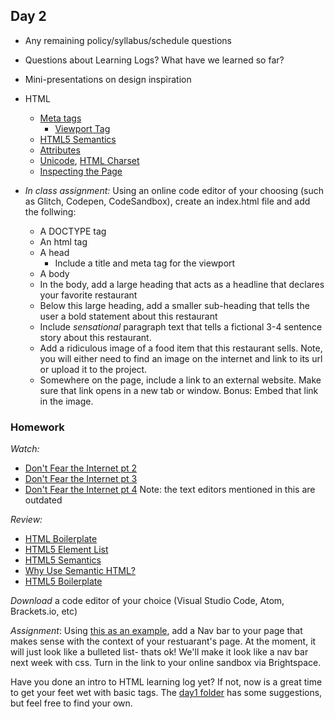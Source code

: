 ## Day 2

* Any remaining policy/syllabus/schedule questions

* Questions about Learning Logs? What have we learned so far?

* Mini-presentations on design inspiration

* HTML
  * [Meta tags](https://www.w3schools.com/tags/tag_meta.asp)
    * [Viewport Tag](https://www.w3schools.com/css/css_rwd_viewport.asp)
  * [HTML5 Semantics](http://diveintohtml5.info/semantics.html) 
  * [Attributes](https://www.geeksforgeeks.org/html-attributes/)
  * [Unicode](https://home.unicode.org/basic-info/overview/),  [HTML Charset](https://www.w3schools.com/html/html_charset.asp)
  * [Inspecting the Page](https://developers.google.com/web/tools/chrome-devtools/dom/)
  
* *In class assignment:*
Using an online code editor of your choosing (such as Glitch, Codepen, CodeSandbox), create an index.html file and add the follwing:
  * A DOCTYPE tag
  * An html tag
  * A head
    * Include a title and meta tag for the viewport
  * A body
  * In the body, add a large heading that acts as a headline that declares your favorite restaurant
  * Below this large heading, add a smaller sub-heading that tells the user a bold statement about this restaurant
  * Include *sensational* paragraph text that tells a fictional 3-4 sentence story about this restaurant.
  * Add a ridiculous image of a food item that this restaurant sells. Note, you will either need to find an image on the internet and link to its url or upload it to the project.
  * Somewhere on the page, include a link to an external website. Make sure that link opens in a new tab or window. Bonus: Embed that link in the image.

### Homework

*Watch:* 
* [Don't Fear the Internet pt 2](http://www.dontfeartheinternet.com/02-html/)
* [Don't Fear the Internet pt 3](http://www.dontfeartheinternet.com/03-the-browser/)
* [Don't Fear the Internet pt 4](http://www.dontfeartheinternet.com/04-from-scratch/) Note: the text editors mentioned in this are outdated

*Review:*
* [HTML Boilerplate](https://github.com/callihiggins/IMA-FE/tree/master/02_sep7_day2/HTML_Boilerplate)
* [HTML5 Element List](https://developer.mozilla.org/en-US/docs/Web/Guide/HTML/HTML5/HTML5_element_list)	
* [HTML5 Semantics](http://diveintohtml5.info/semantics.html) 
* [Why Use Semantic HTML?](https://css-tricks.com/why-how-and-when-to-use-semantic-html-and-aria/)
* [HTML5 Boilerplate](http://html5boilerplate.com/)

*Download* a code editor of your choice (Visual Studio Code, Atom, Brackets.io, etc)

*Assignment*: Using [this as an example](https://codepen.io/callihiggins/pen/jOEjrPQ), add a Nav bar to your page that makes sense with the context of your restuarant's page. At the moment, it will just look like a bulleted list- thats ok! We'll make it look like a nav bar next week with css. Turn in the link to your online sandbox via Brightspace.

Have you done an intro to HTML learning log yet? If not, now is a great time to get your feet wet with basic tags. The [day1 folder](https://github.com/callihiggins/IMA-FE/tree/master/01_sep2_day1) has some suggestions, but feel free to find your own.
